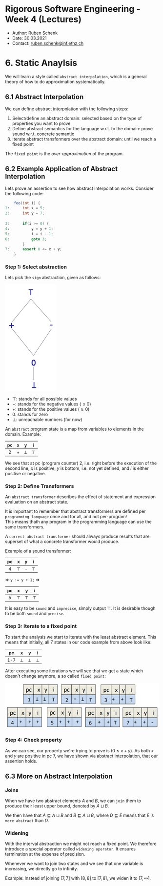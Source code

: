 # Rigorous Software Engineering - Week 4 (Lectures)
- Author: Ruben Schenk
- Date: 30.03.2021
- Contact: ruben.schenk@inf.ethz.ch

# 6. Static Anaylsis
We will learn a style called `abstract interpolation`, which is a general theory of how to do approximation systematically.

## 6.1 Abstract Interpolation
We can define abstract interpolation with the following steps:
1. Select/define an abstract domain: selected based on the type of properties you want to prove
2. Define abstract semantics for the language w.r.t. to the domain: prove sound w.r.t. concrete semantic
3. Iterate abstract transformers over the abstract domain: until we reach a fixed point

The `fixed point` is the *over-approximation* of the program.

## 6.2 Example Application of Abstract Interpolation
Lets prove an assertion to see how abstract interpolation works. Consider the following code:

```java
    foo(int i) {
1:      int x = 5;
2:      int y = 7;

3:      if(i >= 0) {
4:          y = y + 1;
5:          i = i - 1;
6:          goto 3;
        }
7:      assert 0 <= x + y;
    }
```

### Step 1: Select abstraction
Lets pick the `sign` abstraction, given as follows:

<img src="./Figures/RSE_FIG_4-1.png" height="350px"/><br>

- $\top$: stands for all possible values
- $-$: stands for the negative values ($\leq 0$)
- $+$: stands for the positive values ($\geq 0$)
- $0$: stands for zero
- $\bot$: unreachable numbers (for now)

An `abstract` program state is a map from variables to elements in the domain. Example:

| pc | x | y | i |
|:--:|:-:|:-:|:-:|
| 2  | + | $\bot$ | $\top$ |

We see that at pc (program counter) 2, i.e. right before the execution of the second line, $x$ is positive, $y$ is bottom, i.e. not yet defined, and $i$ is either positive or negative.

### Step 2: Define Transformers
An `abstract transformer` describes the effect of statement and expression evaluation on an abstract state.

It is important to remember that abstract transformers are defined per `programming language` once and for all, and not per-program! <br>
This means thath any program in the programming language can use the same transformers.

A `correct abstract transformer` should always produce results that are superset of what a concrete transformer would produce.

Example of a sound transformer:

| pc | x | y | i |
|:--:|:-:|:-:|:-:|
| 4  | $\top$ | - | $\top$ |

$\Rightarrow$ `y := y + 1;` $\Rightarrow$

| pc | x | y | i |
|:--:|:-:|:-:|:-:|
| 5  | $\top$ | $\top$ | $\top$ |

It is easy to be `sound` and `imprecise`, simply output $\top$. It is desirable though to be both `sound` and `precise`.

### Step 3: Iterate to a fixed point
To start the analysis we start to iterate with the least abstract element. This means that initially, all 7 states in our code example from above look like:

| pc | x | y | i |
|:--:|:-:|:-:|:-:|
| 1-7  | $\bot$ | $\bot$ | $\bot$ |

After executing some iterations we will see that we get a state which doesn't change anymore, a so called `fixed point`:

<img src="./Figures/RSE_FIG_4-2.png" width="550px"/><br>

### Step 4: Check property
As we can see, our property we're trying to prove is $(0 \leq x + y)$. As both $x$ and $y$ are positive in pc $7$, we have shown via abstract interpolation, that our assertion holds.

## 6.3 More on Abstract Interpolation
### Joins
When we have two abstract elements $A$ and $B$, we can `join` them to produce their least upper bound, denoted by $A \sqcup B$.

We then have that $A \sqsubseteq A \sqcup B$ and $B \sqsubseteq A \sqcup B$, where $D \sqsubseteq E$ means that $E$ is `more abstract` than $D$.

### Widening
With the interval abstraction we might not reach a fixed point. We therefore introduce a special operator called `widening operator`. It ensures termination at the expense of precision.

Whenever we want to join two states and we see that one variable is increasing, we directly go to infinity. 

Example: Instead of joining $[7, \, 7]$ with $[8, \, 8]$ to $[7, \, 8]$, we widen it to $[7, \, \infty]$.